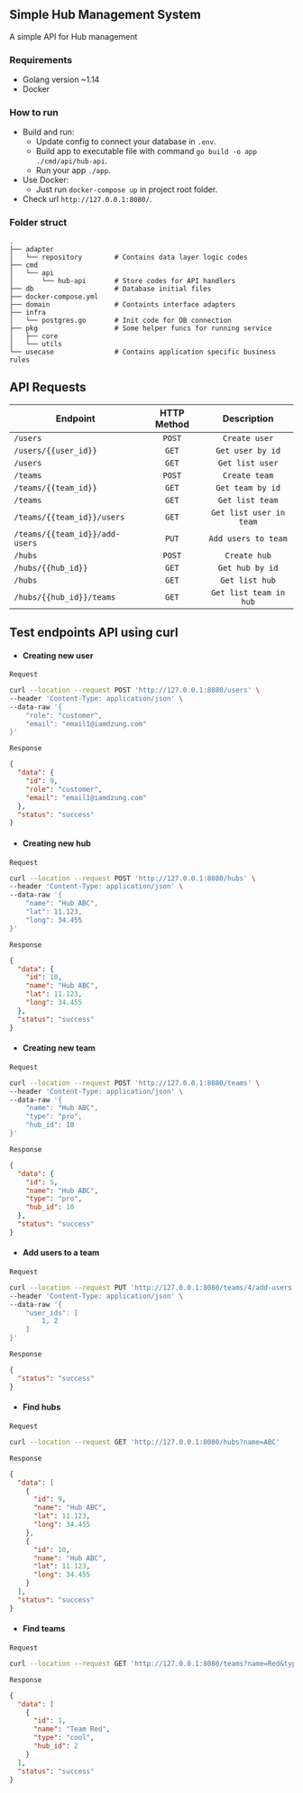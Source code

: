 ## Simple Hub Management System

A simple API for Hub management

### Requirements

- Golang version ~1.14
- Docker

### How to run

- Build and run:
    - Update config to connect your database in `.env`.
    - Build app to executable file with command `go build -o app ./cmd/api/hub-api`.
    - Run your app `./app`.
- Use Docker:
    - Just run `docker-compose up` in project root folder.
- Check url `http://127.0.0.1:8080/`.

### Folder struct

```
.
├── adapter
│   └── repository        # Contains data layer logic codes
├── cmd
│   └── api
│       └── hub-api       # Store codes for API handlers
├── db                    # Database initial files
├── docker-compose.yml
├── domain                # Containts interface adapters
├── infra
│   └── postgres.go       # Init code for DB connection
├── pkg                   # Some helper funcs for running service
│   ├── core
│   └── utils
└── usecase               # Contains application specific business rules
```

## API Requests

| Endpoint        | HTTP Method           | Description       |
| --------------- | :---------------------: | :-----------------: |
| `/users` | `POST` | `Create user` |
| `/users/{{user_id}}` | `GET` | `Get user by id` |
| `/users`   | `GET` | `Get list user` |
| `/teams`| `POST` | `Create team` |
| `/teams/{{team_id}}`| `GET` | `Get team by id` |
| `/teams`| `GET` | `Get list team`  |
| `/teams/{{team_id}}/users`| `GET` | `Get list user in team` |
| `/teams/{{team_id}}/add-users`| `PUT` | `Add users to team` |
| `/hubs` | `POST` | `Create hub` |
| `/hubs/{{hub_id}}` | `GET` | `Get hub by id` |
| `/hubs`   | `GET` | `Get list hub` |
| `/hubs/{{hub_id}}/teams`   | `GET` | `Get list team in hub` |

## Test endpoints API using curl

- #### Creating new user

`Request`
```bash
curl --location --request POST 'http://127.0.0.1:8080/users' \
--header 'Content-Type: application/json' \
--data-raw '{
    "role": "customer",
    "email": "email1@iamdzung.com"
}'
```

`Response`
```json
{
  "data": {
    "id": 9,
    "role": "customer",
    "email": "email1@iamdzung.com"
  },
  "status": "success"
}
```

- #### Creating new hub

`Request`
```bash
curl --location --request POST 'http://127.0.0.1:8080/hubs' \
--header 'Content-Type: application/json' \
--data-raw '{
    "name": "Hub ABC",
    "lat": 11.123,
    "long": 34.455
}'
```

`Response`
```json
{
  "data": {
    "id": 10,
    "name": "Hub ABC",
    "lat": 11.123,
    "long": 34.455
  },
  "status": "success"
}
```

- #### Creating new team

`Request`
```bash
curl --location --request POST 'http://127.0.0.1:8080/teams' \
--header 'Content-Type: application/json' \
--data-raw '{
    "name": "Hub ABC",
    "type": "pro",
    "hub_id": 10
}'
```

`Response`
```json
{
  "data": {
    "id": 5,
    "name": "Hub ABC",
    "type": "pro",
    "hub_id": 10
  },
  "status": "success"
}
```

- #### Add users to a team

`Request`
```bash
curl --location --request PUT 'http://127.0.0.1:8080/teams/4/add-users' \
--header 'Content-Type: application/json' \
--data-raw '{
    "user_ids": [
        1, 2
    ]
}'
```

`Response`
```json
{
  "status": "success"
}
```

- #### Find hubs

`Request`
```bash
curl --location --request GET 'http://127.0.0.1:8080/hubs?name=ABC'
```

`Response`
```json
{
  "data": [
    {
      "id": 9,
      "name": "Hub ABC",
      "lat": 11.123,
      "long": 34.455
    },
    {
      "id": 10,
      "name": "Hub ABC",
      "lat": 11.123,
      "long": 34.455
    }
  ],
  "status": "success"
}
```

- #### Find teams

`Request`
```bash
curl --location --request GET 'http://127.0.0.1:8080/teams?name=Red&type=pro,cool&hub_id=2'
```

`Response`
```json
{
  "data": [
    {
      "id": 1,
      "name": "Team Red",
      "type": "cool",
      "hub_id": 2
    }
  ],
  "status": "success"
}
```
